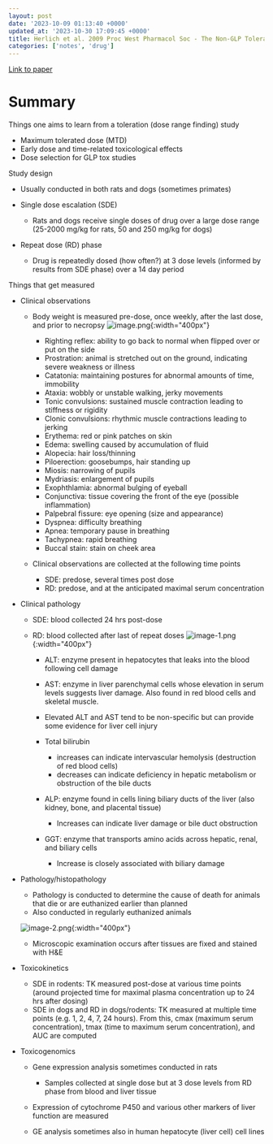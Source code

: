 ```yaml
---
layout: post
date: '2023-10-09 01:13:40 +0000'
updated_at: '2023-10-30 17:09:45 +0000'
title: Herlich et al. 2009 Proc West Pharmacol Soc - The Non-GLP Toleration/Dose Range Finding Study; Design and Methodology Used in an Early Toxicology Screening Program
categories: ['notes', 'drug']
---
```


[Link to paper](https://www.researchgate.net/publication/51841136_The_Non-GLP_tolerationDose_Range_Finding_study_design_and_methodology_used_in_an_early_toxicology_screening_program)

# Summary

Things one aims to learn from a toleration (dose range finding) study

* Maximum tolerated dose (MTD) 
* Early dose and time-related toxicological effects
* Dose selection for GLP tox studies

Study design

* Usually conducted in both rats and dogs (sometimes primates)
* Single dose escalation (SDE)
    * Rats and dogs receive single doses of drug over a large dose range (25-2000 mg/kg for rats, 50 and 250 mg/kg for dogs)

* Repeat dose (RD) phase
    * Drug is repeatedly dosed (how often?) at 3 dose levels (informed by results from SDE phase) over a 14 day period

Things that get measured

* Clinical observations
    * Body weight is measured pre-dose, once weekly, after the last dose, and prior to necropsy
    ![image.png](/assets/Herlich-et-al-2009-Proc-West-Pharmacol-Soc-The-Non-GLP-Toleration-Dose-Range-Finding-Study-Design-and-Methodology-Used-in-an-Early-Toxicology-Screening-Program-image.png){:width="400px"}
    
    
        * Righting reflex: ability to go back to normal when flipped over or put on the side
        * Prostration: animal is stretched out on the ground, indicating severe weakness or illness
        * Catatonia: maintaining postures for abnormal amounts of time, immobility
        * Ataxia: wobbly or unstable walking, jerky movements
        * Tonic convulsions: sustained muscle contraction leading to stiffness or rigidity
        * Clonic convulsions: rhythmic muscle contractions leading to jerking 
        * Erythema: red or pink patches on skin 
        * Edema: swelling caused by accumulation of fluid 
        * Alopecia: hair loss/thinning
        * Piloerection: goosebumps, hair standing up
        * Miosis: narrowing of pupils
        * Mydriasis: enlargement of pupils
        * Exophthlamia: abnormal bulging of eyeball
        * Conjunctiva: tissue covering the front of the eye (possible inflammation)
        * Palpebral fissure: eye opening (size and appearance)
        * Dyspnea: difficulty breathing
        * Apnea: temporary pause in breathing
        * Tachypnea: rapid breathing
        * Buccal stain: stain on cheek area
    
    * Clinical observations are collected at the following time points
        * SDE: predose, several times post dose 
        * RD: predose, and at the anticipated maximal serum concentration

* Clinical pathology
    * SDE: blood collected 24 hrs post-dose
    * RD: blood collected after last of repeat doses
    ![image-1.png](/assets/Herlich-et-al-2009-Proc-West-Pharmacol-Soc-The-Non-GLP-Toleration-Dose-Range-Finding-Study-Design-and-Methodology-Used-in-an-Early-Toxicology-Screening-Program-image-1.png){:width="400px"}
    
        * ALT: enzyme present in hepatocytes that leaks into the blood following cell damage
        * AST: enzyme in liver parenchymal cells whose elevation in serum levels suggests liver damage. Also found in red blood cells and skeletal muscle. 
        * Elevated ALT and AST tend to be non-specific but can provide some evidence for liver cell injury
        * Total bilirubin
            * increases can indicate intervascular hemolysis (destruction of red blood cells)
            * decreases can indicate deficiency in hepatic metabolism or obstruction of the bile ducts
        
        * ALP: enzyme found in cells lining biliary ducts of the liver (also kidney, bone, and placental tissue)
            * Increases can indicate liver damage or bile duct obstruction
        
        * GGT: enzyme that transports amino acids across hepatic, renal, and biliary cells
            * Increase is closely associated with biliary damage

* Pathology/histopathology
    * Pathology is conducted to determine the cause of death for animals that die or are euthanized earlier than planned
    * Also conducted in regularly euthanized animals

    ![image-2.png](/assets/Herlich-et-al-2009-Proc-West-Pharmacol-Soc-The-Non-GLP-Toleration-Dose-Range-Finding-Study-Design-and-Methodology-Used-in-an-Early-Toxicology-Screening-Program-image-2.png){:width="400px"}
    
    * Microscopic examination occurs after tissues are fixed and stained with H&E

* Toxicokinetics 
    * SDE in rodents: TK measured post-dose at various time points (around projected time for maximal plasma concentration up to 24 hrs after dosing)
    * SDE in dogs and RD in dogs/rodents: TK measured at multiple time points (e.g. 1, 2, 4, 7, 24 hours). From this, cmax (maximum serum concentration), tmax (time to maximum serum concentration), and AUC are computed

* Toxicogenomics
    * Gene expression analysis sometimes conducted in rats
        * Samples collected at single dose but at 3 dose levels from RD phase from blood and liver tissue
    
    * Expression of cytochrome P450 and various other markers of liver function are measured
    * GE analysis sometimes also in human hepatocyte (liver cell) cell lines
